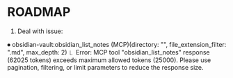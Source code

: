 # ROADMAP

1. Deal with issue:

⏺ obsidian-vault:obsidian_list_notes (MCP)(directory: "", file_extension_filter: ".md", max_depth:
                                           2)
  ⎿  Error: MCP tool "obsidian_list_notes" response (62025 tokens) exceeds maximum allowed tokens
     (25000). Please use pagination, filtering, or limit parameters to reduce the response size.

